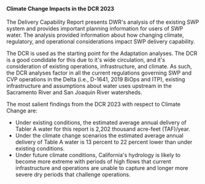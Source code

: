 <!-- Existing Studies -->
#### Climate Change Impacts in the DCR 2023

The Delivery Capability Report presents DWR's analysis of the existing SWP system and provides important planning information for users of SWP water. The analysis provided information about how changing climate, regulatory, and operational considerations impact SWP delivery capability.

The DCR is used as the starting point for the Adaptation analyses. The DCR is a good condidate for this due to it's wide circulation, and it's consideration of existing operations, infrastructure, and climate. As such, the DCR analyses factor in all the current regulations governing SWP and CVP operations in the Delta (i.e., D-1641, 2019 BiOps and ITP), existing infrastructure and assumptions about water uses upstream in the Sacramento River and San Joaquin River watersheds.

The most salient findings from the DCR 2023 with respect to Climate Change are:

- Under existing conditions, the estimated average annual delivery of Tabler A water for this report is 2,202 thousand acre-feet (TAF)/year.
- Under the climate change scenarios the estimated average annual delivery of Table A water is 13 percent to 22 percent lower than under existing conditions.
- Under future climate conditions, California's hydrology is likely to become more extreme with periods of high flows that current infrastructure and operations are unable to capture and longer more severe dry periods that challenge operations.


